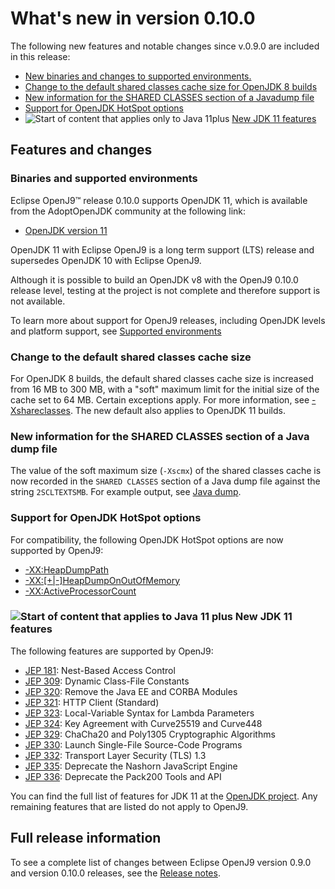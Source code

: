 <!--
* Copyright (c) 2017, 2023 IBM Corp. and others
*
* This program and the accompanying materials are made
* available under the terms of the Eclipse Public License 2.0
* which accompanies this distribution and is available at
* https://www.eclipse.org/legal/epl-2.0/ or the Apache
* License, Version 2.0 which accompanies this distribution and
* is available at https://www.apache.org/licenses/LICENSE-2.0.
*
* This Source Code may also be made available under the
* following Secondary Licenses when the conditions for such
* availability set forth in the Eclipse Public License, v. 2.0
* are satisfied: GNU General Public License, version 2 with
* the GNU Classpath Exception [1] and GNU General Public
* License, version 2 with the OpenJDK Assembly Exception [2].
*
* [1] https://www.gnu.org/software/classpath/license.html
* [2] https://openjdk.org/legal/assembly-exception.html
*
* SPDX-License-Identifier: EPL-2.0 OR Apache-2.0 OR GPL-2.0 WITH
* Classpath-exception-2.0 OR LicenseRef-GPL-2.0 WITH Assembly-exception
-->


# What's new in version 0.10.0

The following new features and notable changes since v.0.9.0 are included in this release:

- [New binaries and changes to supported environments.](#binaries-and-supported-environments)
- [Change to the default shared classes cache size for OpenJDK 8 builds](#change-to-the-default-shared-classes-cache-size)
- [New information for the SHARED CLASSES section of a Javadump file](#new-information-for-the-shared-classes-section-of-a-java-dump-file)
- [Support for OpenJDK HotSpot options](#support-for-openjdk-hotspot-options)
- ![Start of content that applies only to Java 11plus](cr/java11plus.png) [New JDK 11 features](#new-jdk-11-features)

## Features and changes

### Binaries and supported environments

Eclipse OpenJ9&trade; release 0.10.0 supports OpenJDK 11, which is available from the AdoptOpenJDK community at the following link:

- [OpenJDK version 11](https://adoptopenjdk.net/archive.html?variant=openjdk11&jvmVariant=openj9)

OpenJDK 11 with Eclipse OpenJ9 is a long term support (LTS) release and supersedes OpenJDK 10 with Eclipse OpenJ9.

Although it is possible to build an OpenJDK v8 with the OpenJ9 0.10.0 release level, testing at the project is not complete and therefore support is not available.

To learn more about support for OpenJ9 releases, including OpenJDK levels and platform support, see [Supported environments](openj9_support.md)

### Change to the default shared classes cache size

For OpenJDK 8 builds, the default shared classes cache size is increased from 16 MB to 300 MB, with a "soft" maximum limit for the initial size of the cache set to 64 MB. Certain exceptions apply. For more information, see [-Xshareclasses](xshareclasses.md). The new default also applies to OpenJDK 11 builds.

### New information for the SHARED CLASSES section of a Java dump file

The value of the soft maximum size (`-Xscmx`) of the shared classes cache is now recorded in the `SHARED CLASSES` section of a Java dump file against the string `2SCLTEXTSMB`. For example output, see [Java dump](dump_javadump.md).

### Support for OpenJDK HotSpot options

For compatibility, the following OpenJDK HotSpot options are now supported by OpenJ9:

- [-XX:HeapDumpPath](xxheapdumppath.md)
- [-XX:\[+|-\]HeapDumpOnOutOfMemory](xxheapdumponoutofmemory.md)
- [-XX:ActiveProcessorCount](xxactiveprocessorcount.md)

### ![Start of content that applies to Java 11 plus](cr/java11plus.png) New JDK 11 features

The following features are supported by OpenJ9:

- [JEP 181](https://openjdk.org/jeps/181): Nest-Based Access Control
- [JEP 309](https://openjdk.org/jeps/309): Dynamic Class-File Constants
- [JEP 320](https://openjdk.org/jeps/320): Remove the Java EE and CORBA Modules
- [JEP 321](https://openjdk.org/jeps/321): HTTP Client (Standard)
- [JEP 323](https://openjdk.org/jeps/323): Local-Variable Syntax for Lambda Parameters
- [JEP 324](https://openjdk.org/jeps/324): Key Agreement with Curve25519 and Curve448
- [JEP 329](https://openjdk.org/jeps/329): ChaCha20 and Poly1305 Cryptographic Algorithms
- [JEP 330](https://openjdk.org/jeps/330): Launch Single-File Source-Code Programs
- [JEP 332](https://openjdk.org/jeps/332): Transport Layer Security (TLS) 1.3
- [JEP 335](https://openjdk.org/jeps/335): Deprecate the Nashorn JavaScript Engine
- [JEP 336](https://openjdk.org/jeps/336): Deprecate the Pack200 Tools and API

You can find the full list of features for JDK 11 at the [OpenJDK project](http://openjdk.java.net/projects/jdk/11/). Any remaining features that are listed do not apply to OpenJ9.

## Full release information

To see a complete list of changes between Eclipse OpenJ9 version 0.9.0 and version 0.10.0 releases, see the [Release notes](https://github.com/eclipse-openj9/openj9/blob/master/doc/release-notes/0.10/0.10.md).

<!-- ==== END OF TOPIC ==== version0.10.md ==== -->
